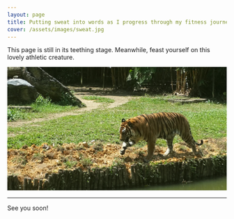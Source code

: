 ```yaml
---
layout: page
title: Putting sweat into words as I progress through my fitness journey.
cover: /assets/images/sweat.jpg
---
```


<div class="message">
  This page is still in its teething stage. Meanwhile, feast yourself on this lovely athletic creature.
</div>

![Tiger](/assets/images/tiger.jpg)

-----

See you soon!
